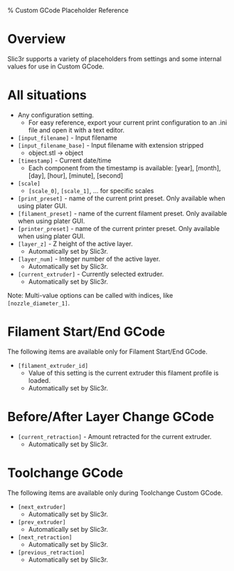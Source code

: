 % Custom GCode Placeholder Reference

# Overview

Slic3r supports a variety of placeholders from settings and some internal values for use in Custom GCode.

# All situations

* Any configuration setting.
    * For easy reference, export your current print configuration to an .ini file and open it with a text editor. 
* `[input_filename]` - Input filename
* `[input_filename_base]` - Input filename with extension stripped
    * object.stl -> object
* `[timestamp]` - Current date/time
    * Each component from the timestamp is available: [year], [month], [day], [hour], [minute], [second]
* `[scale]`
   * `[scale_0]`, `[scale_1]`, ... for specific scales
* `[print_preset]` - name of the current print preset. Only available when using plater GUI.
* `[filament_preset]` - name of the current filament preset. Only available when using plater GUI.
* `[printer_preset]` - name of the current printer preset. Only available when using plater GUI.
* `[layer_z]` - Z height of the active layer.
    * Automatically set by Slic3r.
* `[layer_num]` - Integer number of the active layer.
    * Automatically set by Slic3r.
* `[current_extruder]` - Currently selected extruder.
    * Automatically set by Slic3r.

Note: Multi-value options can be called with indices, like `[nozzle_diameter_1]`.

# Filament Start/End GCode
The following items are available only for Filament Start/End GCode.

* `[filament_extruder_id]`
    * Value of this setting is the current extruder this filament profile is loaded.
    * Automatically set by Slic3r.

# Before/After Layer Change GCode

* `[current_retraction]` - Amount retracted for the current extruder.
    * Automatically set by Slic3r.

# Toolchange GCode

The following items are available only during Toolchange Custom GCode.

* `[next_extruder]`
    * Automatically set by Slic3r.
* `[prev_extruder]`
    * Automatically set by Slic3r.
* `[next_retraction]`
    * Automatically set by Slic3r.
* `[previous_retraction]`
    * Automatically set by Slic3r.

